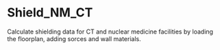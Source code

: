 # Shield_NM_CT
Calculate shielding data for CT and nuclear medicine facilities by loading the floorplan, adding sorces and wall materials.
